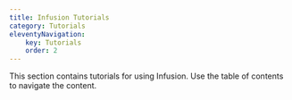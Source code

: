 ```yaml
---
title: Infusion Tutorials
category: Tutorials
eleventyNavigation:
    key: Tutorials
    order: 2
---
```


This section contains tutorials for using Infusion. Use the table of contents to navigate the content.
